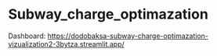 # Subway_charge_optimazation
Dashboard: https://dodobaksa-subway-charge-optimazation-vizualization2-3bytza.streamlit.app/
